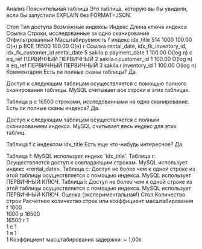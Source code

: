 Анализ
Пояснительная таблица
Это таблица, которую вы бы увидели, если бы запустили EXPLAIN без FORMAT=JSON.

Стол	Тип доступа	Возможные индексы	Индекс	Длина ключа индекса	Ссылка	Строки, исследованные за одно сканирование	Отфильтрованный	Масштабируемость
f	индекс		idx_title	514		1000	100.00	О(н)
p	ВСЕ					16500	100.00	О(н)
r	Ссылка	rental_date, idx_fk_inventory_id, idx_fk_customer_id	rental_date	5	sakila.p.payment_date	1	100.00	O(log n)
c	eq_ref	ПЕРВИЧНЫЙ	ПЕРВИЧНЫЙ	2	sakila.r.customer_id	1	100.00	O(log n)
я	eq_ref	ПЕРВИЧНЫЙ	ПЕРВИЧНЫЙ	3	sakila.r.inventory_id	1	100.00	O(log n)
Комментарии
Есть ли полные сканы таблицы?
Да.

Доступ к следующим таблицам осуществляется с помощью полного сканирования таблицы. MySQL считывает все строки в этих таблицах.

Таблица p с 16500 строками, исследованными на одно сканирование.
Есть ли полные сканы индекса?
Да.

Доступ к следующим таблицам осуществляется с полным сканированием индекса. MySQL считывает весь индекс для этих таблиц.

Таблица f с индексом idx_title
Есть еще что-нибудь интересное?
Да.

Таблица f: MySQL использует индекс 'idx_title'.
Таблица r: Осуществляется доступ к совпадающим строкам. MySQL использует индекс «rental_date».
Таблица c: Доступ не более чем к одной строке из этой таблицы осуществляется с помощью индекса. MySQL использует ПЕРВИЧНЫЙ КЛЮЧ.
Таблица i: Доступ не более чем к одной строке из этой таблицы осуществляется с помощью индекса. MySQL использует ПЕРВИЧНЫЙ КЛЮЧ.
Оценка (экспериментальная!)
Стол	Количество строк	Расчетное количество строк или коэффициент масштабирования
f	1000	
1000
p	16500	
16500
r	1	
1
c	1	
1
я	1	
1
Коэффициент масштабирования задержки: ~ 1,00x

